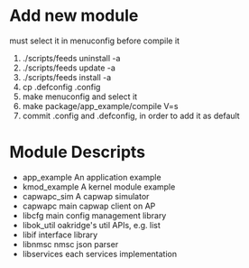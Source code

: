 # Add new module
must select it in menuconfig before compile it
1. ./scripts/feeds uninstall -a
2. ./scripts/feeds update -a
3. ./scripts/feeds install -a
4. cp .defconfig .config
5. make menuconfig and select it
6. make package/app_example/compile V=s
7. commit .config and .defconfig, in order to add it as default

# Module Descripts
* app_example
An application example
* kmod_example
A kernel module example
* capwapc_sim
A capwap simulator
* capwapc
main capwap client on AP
* libcfg
main config management library
* libok_util
oakridge's util APIs, e.g. list
* libif
interface library
* libnmsc
nmsc json parser
* libservices
each services implementation

